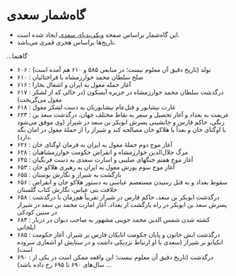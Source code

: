 # گاه‌شمار سعدی

- این گاه‌شمار براساس صفحه [ویکی‌پدیای سعدی](https://w.wiki/9mRP) ایجاد شده است.
- تاریخ‌ها براساس هجری قمری می‌باشد.

...گاهنما
- ۶۰۶
  : تولد (تاریخ دقیق آن معلوم نیست؛ در منابعی ۵۸۵ و ۶۱۰ هم آمده است)
- ۶۱۰
  : صلح سلطان محمد خوارزمشاه با قراختائیان
- ۶۱۶
  : آغاز حمله مغول به ایران و اشغال بخارا
- ۶۱۷
  : درگذشت سلطان محمد خوارزمشاه در جزیره آبسکون (در حالی که از لشکر مغول می‌گریخت)
- ۶۱۸
  : غارت نیشابور و قتل‌عام نیشابوریان به دست لشکر مغول
- ۶۲۳
  : عزیمت به بغداد و آغاز تحصیل و سفر به نقاط مختلف جهان، درگذشت سعد بن زنگی، حاکم فارس و جانشینی پسرش ابوبکر بن سعد در شیراز (وی موفق می‌شود با اوگتای خان و بعداً با هلاکو خان مصالحه کند و شیراز را از حملهٔ مغول در امان نگه دارد).
- ۶۲۶
  : آغاز موج دوم حملهٔ مغول به ایران به فرمان اوگتای خان
- ۶۲۸
  : مرگ جلال‌الدین خوارزمشاه و انقراض حکومت خوارزمشاهیان
- ۶۴۵
  : آغاز موج هفتم جنگهای صلیبی و اسارت سعدی به دست فرنگیان
- ۶۵۳
  : آغاز موج سوم یورش مغول به ایران به رهبری هلاکو خان
- ۶۵۵
  : بازگشت به شیراز و نگارش بوستان
- ۶۵۶
  : سقوط بغداد و به قتل رسیدن مستعصم عباسی به دستور هلاکو خان و انقراض خلافت بنی عباس، نگارش کتاب گلستان
- ۶۵۸
  : درگذشت ابوبکر بن سعد، حاکم فارس در شیراز تقریباً هم‌زمان با درگذشت پسرش سعد بن ابوبکر در راه بازگشت از بغداد، آغاز امارت محمد بن سعد در شیراز در سنین کودکی
- ۶۸۳
  : کشته شدن شمس الدین محمد جوینی مشهور به صاحب دیوان در دربار ایلخانی
- ۶۸۵
  : درگذشت ابش خاتون و پایان حکومت اتابکان فارس بر شیراز، آغاز حکومت انکیانو بر شیراز (سعدی با او ارتباط نزدیکی داشت و در ستایش او اشعاری سروده است)
- ۶۹۰
  : درگذشت (تاریخ دقیق آن معلوم نیست؛ این واقعه ممکن است در یکی از سال‌های ۶۹۰ تا ۶۹۵ رخ داده باشد)
...